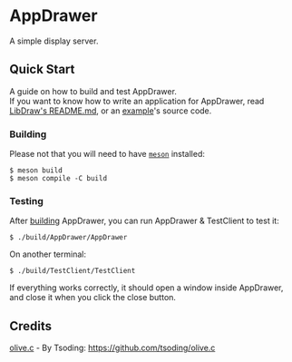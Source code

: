 # AppDrawer

A simple display server.

## Quick Start

A guide on how to build and test AppDrawer.  
If you want to know how to write an application for AppDrawer, read [LibDraw's README.md](./LibDraw/README.md), or an [example](./Example)'s source code.

### Building

Please not that you will need to have [`meson`](https://mesonbuild.com/) installed:
```console
$ meson build
$ meson compile -C build
```

### Testing

After [building](#building) AppDrawer, you can run AppDrawer & TestClient to test it:
```console
$ ./build/AppDrawer/AppDrawer
```
On another terminal:
```console
$ ./build/TestClient/TestClient
```
If everything works correctly, it should open a window inside AppDrawer, and close it when you click the close button.

## Credits

[olive.c](./TestClient/olive.c) - By Tsoding: https://github.com/tsoding/olive.c
